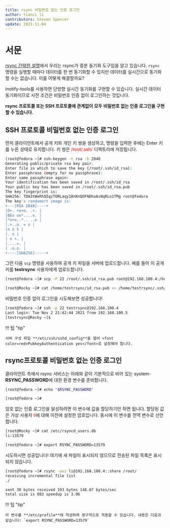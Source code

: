 ```yaml
---
title: rsync 비밀번호 없는 인증 로그인
author: tianci li
contributors: Steven Spencer
update: 2021-11-04
---
```


# 서문

[rsync 간략한 설명](01_rsync_overview.md)에서 우리는 rsync가 증분 동기화 도구임을 알고 있습니다. `rsync` 명령을 실행할 때마다 데이터를 한 번 동기화할 수 있지만 데이터를 실시간으로 동기화할 수는 없습니다. 이를 어떻게 해결할까요?

inotify-tools를 사용하면 단방향 실시간 동기화를 구현할 수 있습니다. 실시간 데이터 동기화이므로 사전 조건은 비밀번호 인증 없이 로그인하는 것입니다.

**rsync 프로토콜 또는 SSH 프로토콜에 관계없이 모두 비밀번호 없는 인증 로그인을 구현할 수 있습니다.**

## SSH 프로토콜 비밀번호 없는 인증 로그인

먼저 클라이언트에서 공개 키와 개인 키 쌍을 생성하고, 명령을 입력한 후에는 Enter 키를 누른 상태로 유지합니다. 키 쌍은 <font color=red>/root/.ssh/</font> 디렉토리에 저장됩니다.

```bash
[root@fedora ~]# ssh-keygen -t rsa -b 2048
Generating public/private rsa key pair.
Enter file in which to save the key (/root/.ssh/id_rsa):
Enter passphrase (empty for no passphrase):
Enter same passphrase again:
Your identification has been saved in /root/.ssh/id_rsa
Your public key has been saved in /root/.ssh/id_rsa.pub
The key fingerprint is:
SHA256: TDA3tWeRhQIqzTORLaqy18nKnQOFNDhoAsNqRLo1TMg root@fedora
The key's randomart image is:
+---[RSA 2048]----+
|O+. +o+o. .+. |
|BEo oo*....o. |
|*o+o..*.. ..o |
|.+..o. = o |
|o o S |
|. o |
| o +. |
|....=. |
| .o.o. |
+----[SHA256]-----+
```

그런 다음 `scp` 명령을 사용하여 공개 키 파일을 서버에 업로드합니다. 예를 들어 이 공개 키를 **testrsync** 사용자에게 업로드합니다.

```bash
[root@fedora ~]# scp -P 22 /root/.ssh/id_rsa.pub root@192.168.100.4:/home/testrsync/
```

```bash
[root@Rocky ~]# cat /home/testrsync/id_rsa.pub >> /home/testrsync/.ssh/authorized_keys
```

비밀번호 인증 없이 로그인을 시도해보면 성공합니다!

```bash
[root@fedora ~]# ssh -p 22 testrsync@192.168.100.4
Last login: Tue Nov 2 21:42:44 2021 from 192.168.100.5
[testrsync@Rocky ~]$
```

!!! 팁 "tip"

    서버 구성 파일 **/etc/ssh/sshd_config**을 열어 <font color=red>PubkeyAuthentication yes</font>로 설정해야 합니다.

## rsync프로토콜 비밀번호 없는 인증 로그인

클라이언트 측에서 rsync 서비스는 아래와 같이 기본적으로 비어 있는 system-**RSYNC_PASSWORD**에 대한 환경 변수를 준비합니다.

```bash
[root@fedora ~]# echo "$RSYNC_PASSWORD"

[root@fedora ~]#
```

암호 없는 인증 로그인을 달성하려면 이 변수에 값을 할당하기만 하면 됩니다. 할당된 값은 가상 사용자 <font color=red>li</font>에 대해 이전에 설정한 암호입니다. 동시에 이 변수를 전역 변수로 선언합니다.

```bash
[root@Rocky ~]# cat /etc/rsyncd_users.db
li:13579
```

```bash
[root@fedora ~]# export RSYNC_PASSWORD=13579
```

시도하시면 성공입니다! 여기에 새 파일이 표시되지 않으므로 전송된 파일 목록은 표시되지 않습니다.

```bash
[root@fedora ~]# rsync -avz li@192.168.100.4::share /root/
receiving incremental file list
./

sent 30 bytes received 193 bytes 148.67 bytes/sec
total size is 883 speedup is 3.96
```

!!! 팁 "tip"

    이 변수를 **/etc/profile**에 작성하여 영구적으로 적용할 수 있습니다. 내용은 다음과 같습니다: `export RSYNC_PASSWORD=13579`
